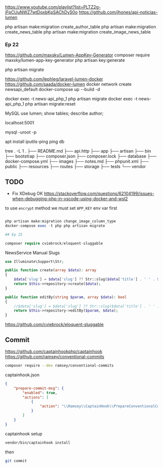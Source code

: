https://www.youtube.com/playlist?list=PLTZ2g-iFpCUuNWZ7wtDoxbKpSAChDyS0o
https://github.com/jhones/api-noticias-lumen

php artisan make:migration create_author_table
php artisan make:migration create_news_table
php artisan make:migration create_image_news_table

### Ep 22

https://github.com/maxsky/Lumen-AppKey-Generator
composer require maxsky/lumen-app-key-generator
php artisan key:generate

php artisan migrate

https://github.com/lephleg/laravel-lumen-docker
https://github.com/saada/docker-lumen
docker network create newsapi_default
docker-compose up --build -d

docker exec -t news-api_php_1 php artisan migrate
docker exec -t news-api_php_1 php artisan migrate:reset

MySQL
use lumen;
show tables;
describe author;

localhost:5001

mysql -uroot -p

apt install iputils-ping
ping db

tree . -L 1
.
├── README.md
├── api.http
├── app
├── artisan
├── bin
├── bootstrap
├── composer.json
├── composer.lock
├── database
├── docker-compose.yml
├── images
├── notes.md
├── phpunit.xml
├── public
├── resources
├── routes
├── storage
├── tests
└── vendor

## TODO

-   Fix XDebug OK
    https://stackoverflow.com/questions/62104199/issues-when-debugging-php-in-vscode-using-docker-and-wsl2

to use `encrypt` method we must set `APP_KEY` env var first

```php

php artisan make:migration change_image_column_type
docker-compose exec -t php php artisan migrate

## Ep 25

composer require cviebrock/eloquent-sluggable
```

NewsService Manual Slugs

```php
use Illuminate\Support\Str;

public function create(array $data): array
{
    $data['slug'] = $data['slug'] ?? Str::slug($data['title'] . ' ' . $data['subtitle']);
    return $this->repository->create($data);
}

public function editBy(string $param, array $data): bool
{
    //$data['slug'] = $data['slug'] ?? Str::slug($data['title'] . ' ' . $data['subtitle']);
    return $this->repository->editBy($param, $data);
}
```

https://github.com/cviebrock/eloquent-sluggable

## Commit

https://github.com/captainhookphp/captainhook
https://github.com/ramsey/conventional-commits

```sh
composer require --dev ramsey/conventional-commits
```

captainhook.json

```json
{
    "prepare-commit-msg": {
        "enabled": true,
        "actions": [
            {
                "action": "\\Ramsey\\CaptainHook\\PrepareConventionalCommit"
            }
        ]
    }
}
```

captainhook setup

```sh
vendor/bin/captainhook install
```

then

```sh
git commit
```
